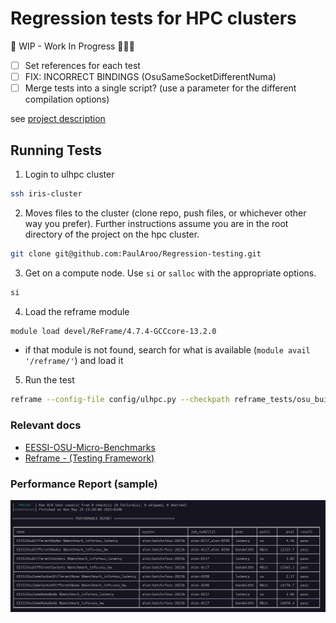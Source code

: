# Regression tests for HPC clusters

🚧 WIP - Work In Progress 👨🏽‍💻

- [ ] Set references for each test
- [ ] FIX: INCORRECT BINDINGS (OsuSameSocketDifferentNuma)
- [ ] Merge tests into a single script? (use a parameter for the different compilation options)

see [project description](./project_description.md)

## Running Tests

1. Login to ulhpc cluster
```sh
ssh iris-cluster
```
2. Moves files to the cluster (clone repo, push files, or whichever other way you prefer). Further instructions assume you are in the root directory of the project on the hpc cluster.
```sh
git clone git@github.com:PaulAroo/Regression-testing.git
```

3. Get on a compute node. Use `si` or `salloc` with the appropriate options.
```sh
si
```

4. Load the reframe module
```sh
module load devel/ReFrame/4.7.4-GCCcore-13.2.0
```
- if that module is not found, search for what is available (`module avail '/reframe/'`) and load it

5. Run the test
```sh
reframe --config-file config/ulhpc.py --checkpath reframe_tests/osu_build_source.py --run --performance-report
```

### Relevant docs
- [EESSI-OSU-Micro-Benchmarks](https://www.eessi.io/docs/available_software/detail/OSU-Micro-Benchmarks/)
- [Reframe - (Testing Framework)](https://reframe-hpc.readthedocs.io/en/stable/index.html)

### Performance Report (sample)
![performance report sample](/sample_perf_report.png)